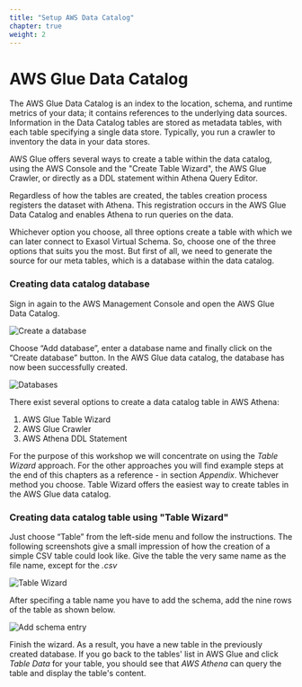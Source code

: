 ```yaml
---
title: "Setup AWS Data Catalog"
chapter: true
weight: 2
---
```


# AWS Glue Data Catalog

The AWS Glue Data Catalog is an index to the location, schema, and runtime metrics of your data; it contains references to the underlying data sources.
Information in the Data Catalog tables are stored as metadata tables, with each table specifying a single data store. Typically, you run a crawler to inventory the data in your data stores.

AWS Glue offers several ways to create a table within the data catalog, using the AWS Console and the "Create Table Wizard", the AWS Glue Crawler, or directly as a DDL statement within Athena Query Editor.

Regardless of how the tables are created, the tables creation process registers the dataset with Athena. This registration occurs in the AWS Glue Data Catalog and enables Athena to run queries on the data.

Whichever option you choose, all three options create a table with which we can later connect to Exasol Virtual Schema.  So, choose one of the three options that suits you the most. But first of all, we need to generate the source for our meta tables, which is a database within the data catalog.

### Creating data catalog database

Sign in again to the AWS Management Console and open the AWS Glue Data Catalog.

![Create a database](/images/athena/32_1_Create_a_database.png)

Choose “Add database”, enter a database name and finally click on the “Create database” button. In the AWS Glue data catalog, the database has now been successfully created.

![Databases](/images/athena/03_03_AWS_Glue_database_list.png)

There exist several options to create a data catalog table in AWS Athena:

<ol>
	<li>AWS Glue Table Wizard</li>
	<li>AWS Glue Crawler</li>
	<li>AWS Athena DDL Statement</li>
</ol>

For the purpose of this workshop we will concentrate on using the <i>Table Wizard</i> approach. For the other approaches you will find example steps at the end of this chapters as a reference - in section <i>Appendix</i>. Whichever method you choose. Table Wizard offers the easiest way to create tables in the AWS Glue data catalog.


### Creating data catalog table using "Table Wizard"

Just choose “Table” from the left-side menu and follow the instructions. The following screenshots give a small impression of how the creation of a simple CSV table could look like. Give the table the very same name as the file name, except for the <i>.csv</i>

![Table Wizard](/images/athena/32_3_Table_Wizard.png)


After specifing a table name you have to add the schema, add the nine rows of the table as shown below.


![Add schema entry](/images/athena/03_04_adding_schema_to_table.png)

Finish the wizard. As a result, you have a new table in the previously created database. If you go back to the tables' list in AWS Glue and click
<i>Table Data</i> for your table, you should see that <i>AWS Athena</i> can query the table and display the table's content.




